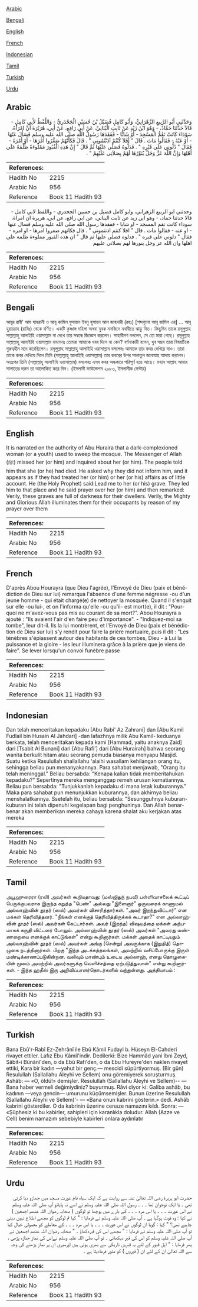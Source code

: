 [Arabic](#arabic)

[Bengali](#bengali)

[English](#english)

[French](#french)

[Indonesian](#indonesian)

[Tamil](#tamil)

[Turkish](#turkish)

[Urdu](#urdu)

## Arabic


<div dir="rtl" lang="ar" style={{fontSize:'larger',backgroundColor:'#f8f9fa',padding:20}}>
وَحَدَّثَنِي أَبُو الرَّبِيعِ الزَّهْرَانِيُّ، وَأَبُو كَامِلٍ فُضَيْلُ بْنُ حُسَيْنٍ الْجَحْدَرِيُّ - وَاللَّفْظُ لأَبِي كَامِلٍ - قَالاَ حَدَّثَنَا حَمَّادٌ، - وَهُوَ ابْنُ زَيْدٍ عَنْ ثَابِتٍ الْبُنَانِيِّ، عَنْ أَبِي رَافِعٍ، عَنْ أَبِي، هُرَيْرَةَ أَنَّ امْرَأَةً، سَوْدَاءَ كَانَتْ تَقُمُّ الْمَسْجِدَ - أَوْ شَابًّا - فَفَقَدَهَا رَسُولُ اللَّهِ صلى الله عليه وسلم فَسَأَلَ عَنْهَا - أَوْ عَنْهُ - فَقَالُوا مَاتَ ‏.‏ قَالَ ‏"‏ أَفَلاَ كُنْتُمْ آذَنْتُمُونِي ‏"‏ ‏.‏ قَالَ فَكَأَنَّهُمْ صَغَّرُوا أَمْرَهَا - أَوْ أَمْرَهُ - فَقَالَ ‏"‏ دُلُّونِي عَلَى قَبْرِهِ ‏"‏ ‏.‏ فَدَلُّوهُ فَصَلَّى عَلَيْهَا ثُمَّ قَالَ ‏"‏ إِنَّ هَذِهِ الْقُبُورَ مَمْلُوءَةٌ ظُلْمَةً عَلَى أَهْلِهَا وَإِنَّ اللَّهَ عَزَّ وَجَلَّ يُنَوِّرُهَا لَهُمْ بِصَلاَتِي عَلَيْهِمْ ‏"‏ ‏.‏
</div>
<div style={{backgroundColor:'#f8f9fa',padding:20, marginBottom: 10}}><table> <thead> <tr> <th>References:</th> <th></th> </tr> </thead> <tbody><tr><td>Hadith No</td><td>2215</td></tr><tr><td>Arabic No</td><td>956</td></tr><tr><td>Reference</td><td>Book 11 Hadith 93</td></tr></tbody></table></div>


<div dir="rtl" lang="ar" style={{fontSize:'larger',backgroundColor:'#f8f9fa',padding:20}}>
وحدثني ابو الربيع الزهراني، وابو كامل فضيل بن حسين الجحدري - واللفظ لابي كامل - قالا حدثنا حماد، - وهو ابن زيد عن ثابت البناني، عن ابي رافع، عن ابي، هريرة ان امراة، سوداء كانت تقم المسجد - او شابا - ففقدها رسول الله صلى الله عليه وسلم فسال عنها - او عنه - فقالوا مات . قال " افلا كنتم اذنتموني " . قال فكانهم صغروا امرها - او امره - فقال " دلوني على قبره " . فدلوه فصلى عليها ثم قال " ان هذه القبور مملوءة ظلمة على اهلها وان الله عز وجل ينورها لهم بصلاتي عليهم
</div>
<div style={{backgroundColor:'#f8f9fa',padding:20, marginBottom: 10}}><table> <thead> <tr> <th>References:</th> <th></th> </tr> </thead> <tbody><tr><td>Hadith No</td><td>2215</td></tr><tr><td>Arabic No</td><td>956</td></tr><tr><td>Reference</td><td>Book 11 Hadith 93</td></tr></tbody></table></div>

## Bengali


<div dir="ltr" lang="bn" style={{fontSize:'larger',backgroundColor:'#f8f9fa',padding:20}}>
আবূর রাবী' আয যাহরানী ও আবূ কামিল ফুযায়ল ইবনু হুসায়ন আল জাহদারী (রহঃ) [শব্দগুলো আবূ কামিল এর] ... আবূ হুরায়রাহ (রাযিঃ) থেকে বর্ণিত। একটি কৃষ্ণাঙ্গ মহিলা অথবা যুবক মসজিদে নবাবীতে ঝাড়ু দিত। কিছুদিন তাকে রসূলুল্লাহ সাল্লাল্লাহু আলাইহি ওয়াসাল্লাম না দেখে তার সম্বন্ধে জিজ্ঞেস করলেন। সাহাবীগণ বললেন, সে তো মারা গেছে। রসূলুল্লাহ সাল্লাল্লাহু আলাইহি ওয়াসাল্লাম বললেনঃ তোমরা আমাকে খবর দিলে না কেন? বর্ণনাকারী বলেন, খুব সম্ভব তারা বিষয়টিকে গুরুত্বহীন মনে করেছিলেন। রসূলুল্লাহ সাল্লাল্লাহু আলাইহি ওয়াসাল্লাম বললেনঃ আমাকে তার কবর দেখিয়ে দাও। তারা তাকে কবর দেখিয়ে দিলে তিনি (সাল্লাল্লাহু আলাইহি ওয়াসাল্লাম) তার কবরের উপর সালাতুল জানাযাহ আদায় করলেন। অতঃপর তিনি (সাল্লাল্লাহু আলাইহি ওয়াসাল্লাম) বললেনঃ এসব কবর অন্ধকারে পরিপূর্ণ হয়ে আছে। মহান আল্লাহ আমার সালাতের দরুন তা আলোকিত করে দিন। (ইসলামী ফাউন্ডেশন ২০৮৩, ইসলামীক সেন্টার)
</div>
<div style={{backgroundColor:'#f8f9fa',padding:20, marginBottom: 10}}><table> <thead> <tr> <th>References:</th> <th></th> </tr> </thead> <tbody><tr><td>Hadith No</td><td>2215</td></tr><tr><td>Arabic No</td><td>956</td></tr><tr><td>Reference</td><td>Book 11 Hadith 93</td></tr></tbody></table></div>

## English


<div dir="ltr" lang="en" style={{fontSize:'larger',backgroundColor:'#f8f9fa',padding:20}}>
It is narrated on the authority of Abu Huraira that a dark-complexioned woman (or a youth) used to sweep the mosque. The Messenger of Allah (ﷺ) missed her (or him) and inquired about her (or him). The people told him that she (or he) had died. He asked why they did not inform him, and it appears as if they had treated her (or him) or her (or his) affairs as of little account. He (the Holy Prophet) said:Lead me to her (or his) grave. They led him to that place and he said prayer over her (or him) and then remarked: Verily, these graves are full of darkness for their dwellers. Verily, the Mighty and Glorious Allah illuminates them for their occupants by reason of my prayer over them
</div>
<div style={{backgroundColor:'#f8f9fa',padding:20, marginBottom: 10}}><table> <thead> <tr> <th>References:</th> <th></th> </tr> </thead> <tbody><tr><td>Hadith No</td><td>2215</td></tr><tr><td>Arabic No</td><td>956</td></tr><tr><td>Reference</td><td>Book 11 Hadith 93</td></tr></tbody></table></div>

## French


<div dir="ltr" lang="fr" style={{fontSize:'larger',backgroundColor:'#f8f9fa',padding:20}}>
D'après Abou Hourayra (que Dieu l'agrée), l'Envoyé de Dieu (paix et bénédiction de Dieu sur lui) remarqua l'absence d'une femme négresse -ou d'un jeune homme - qui était chargé(e) de nettoyer la mosquée. Quand il s'enquit sur elle -ou lui-, et on l'informa qu'elle -ou qu'il- est mort(e), il dit : "Pourquoi ne m'avez-vous pas mis au courant de sa mort?". Abou Hourayra a ajouté : "Ils avaient l'air d'en faire peu d'importance". - "Indiquez-moi sa tombe", leur dit-il. Ils la lui montrèrent, et l'Envoyé de Dieu (paix et bénédiction de Dieu sur lui) s'y rendit pour faire la prière mortuaire, puis il dit : "Les ténèbres s'épiassent autour des habitants de ces tombes, Dieu - à Lui la puissance et la gloire - les leur illuminera grâce à la prière que je viens de faire". Se lever lorsqu'un convoi funèbre passe
</div>
<div style={{backgroundColor:'#f8f9fa',padding:20, marginBottom: 10}}><table> <thead> <tr> <th>References:</th> <th></th> </tr> </thead> <tbody><tr><td>Hadith No</td><td>2215</td></tr><tr><td>Arabic No</td><td>956</td></tr><tr><td>Reference</td><td>Book 11 Hadith 93</td></tr></tbody></table></div>

## Indonesian


<div dir="ltr" lang="id" style={{fontSize:'larger',backgroundColor:'#f8f9fa',padding:20}}>
Dan telah menceritakan kepadaku [Abu Rabi' Az Zahrani] dan [Abu Kamil Fudlail bin Husain Al Jahdari] -dan lafazhnya milik Abu Kamil- keduanya berkata, telah menceritakan kepada kami [Hammad, yaitu anaknya Zaid] dari [Tsabit Al Bunani] dari [Abu Rafi'] dari [Abu Hurairah] bahwa seorang wanita berkulit hitam atau seorang pemuda biasanya menyapu Masjid. Suatu ketika Rasulullah shallallahu 'alaihi wasallam kehilangan orang itu, sehingga beliau pun menanyakannya. Para sahabat menjawab, "Orang itu telah meninggal." Beliau bersabda: "Kenapa kalian tidak memberitahukan kepadaku?" Sepertinya mereka menganggap remeh urusan kematiannya. Beliau pun bersabda: "Tunjukkanlah kepadaku di mana letak kuburannya." Maka para sahabat pun menunjukkan kuburannya, dan akhirnya beliau menshalatkannya. Ssetelah itu, beliau bersabda: "Sesungguhnya kuburan-kuburan ini telah dipenuhi kegelapan bagi penghuninya. Dan Allah benar-benar akan memberikan mereka cahaya karena shalat aku kerjakan atas mereka
</div>
<div style={{backgroundColor:'#f8f9fa',padding:20, marginBottom: 10}}><table> <thead> <tr> <th>References:</th> <th></th> </tr> </thead> <tbody><tr><td>Hadith No</td><td>2215</td></tr><tr><td>Arabic No</td><td>956</td></tr><tr><td>Reference</td><td>Book 11 Hadith 93</td></tr></tbody></table></div>

## Tamil


<div dir="ltr" lang="ta" style={{fontSize:'larger',backgroundColor:'#f8f9fa',padding:20}}>
அபூஹுரைரா (ரலி) அவர்கள் கூறியதாவது: (மஸ்ஜிதுந் நபவீ) பள்ளிவாசலைக் கூட்டிப் பெருக்குபவராக இருந்த கறுத்த "பெண்" அல்லது "இளைஞர்" ஒருவரைக் காணாமல் அல்லாஹ்வின் தூதர் (ஸல்) அவர்கள் விசாரித்தார்கள். "அவர் இறந்துவிட்டார்" என மக்கள் தெரிவித்தனர். "நீங்கள் எனக்குத் தெரிவித்திருக்கக் கூடாதா?" என அல்லாஹ்வின் தூதர் (ஸல்) அவர்கள் கேட்டார்கள். அவர் (இறந்த) விஷயத்தை மக்கள் அற்பமாகக் கருதி விட்டனர் போலும். அல்லாஹ்வின் தூதர் (ஸல்) அவர்கள் "அவரது மண்ணறையை எனக்குக் காட்டுங்கள்" என்று கூறினார்கள். மக்கள் அதைக் காட்டியதும் அல்லாஹ்வின் தூதர் (ஸல்) அவர்கள் அங்கு (சென்று) அவருக்காக (இறுதித்) தொழுகை நடத்தினார்கள். பிறகு "இந்த அடக்கத்தலங்கள், அவற்றில் வசிப்போருக்கு இருள் மண்டிக்காணப்படுகின்றன. வலிவும் மாண்பும் உடைய அல்லாஹ், எனது தொழுகையின் மூலம் அவற்றில் அவர்களுக்கு வெளிச்சத்தை ஏற்படுத்துவான்" என்று கூறினார்கள். - இந்த ஹதீஸ் இரு அறிவிப்பாளர்தொடர்களில் வந்துள்ளது. அத்தியாயம் :
</div>
<div style={{backgroundColor:'#f8f9fa',padding:20, marginBottom: 10}}><table> <thead> <tr> <th>References:</th> <th></th> </tr> </thead> <tbody><tr><td>Hadith No</td><td>2215</td></tr><tr><td>Arabic No</td><td>956</td></tr><tr><td>Reference</td><td>Book 11 Hadith 93</td></tr></tbody></table></div>

## Turkish


<div dir="ltr" lang="tr" style={{fontSize:'larger',backgroundColor:'#f8f9fa',padding:20}}>
Bana Ebû'r-Rabî Ez-Zehrânî ile Ebû Kâmil Fudayl b. Hüseyn El-Cahderi rivayet ettiler. Lafız Ebu Kâmil'indir. Dedilerki: Bize Hammâd yani îbni Zeyd, Sâbit-i Bünânî'den, o da Ebû Rafi'den, o da Ebu Hureyre'den naklen rivayet ettiki, Kara bir kadın —yahut bir genç.— mescidi süpürtiyormuş. (Bir gün) Resulullah (Sallallahu Aleyhi ve Sellem) onu göremiyerek soruşturmuş. Ashâb: — «O, öldü!» demişler. Resulullah (Sallallahu Aleyhi ve Sellem)-- — Bana haber vermeli değimiydiniz? buyurmuş. Râvi diyor ki: Galiba ashâb, bu kadının —veya gencin— umurunu küçümsemişler. Bunun üzerine Resulullah (Sallallahu Aleyhi ve Sellem)'- — «Bana onun kabrini gösterin.» dedi. Ashâb kabrini gösterdiler. O da kabrinin üzerine cenaze namazını kıldı. Sonra: — «Şüphesiz ki bu kabirler, sahipleri için karanlıkla doludur. Allah (Azze ve Cell) benim namazım sebebiyle kabirleri onlara aydınlatır
</div>
<div style={{backgroundColor:'#f8f9fa',padding:20, marginBottom: 10}}><table> <thead> <tr> <th>References:</th> <th></th> </tr> </thead> <tbody><tr><td>Hadith No</td><td>2215</td></tr><tr><td>Arabic No</td><td>956</td></tr><tr><td>Reference</td><td>Book 11 Hadith 93</td></tr></tbody></table></div>

## Urdu


<div dir="rtl" lang="ur" style={{fontSize:'larger',backgroundColor:'#f8f9fa',padding:20}}>
حضرت ابو ہریرۃ رضی اللہ تعالیٰ عنہ سے روایت ہے کہ ایک سیاہ فام عورت مسجد میں جھاڑو دیا کرتی تھی ۔ یا ایک نوجوان تھا ۔ ۔ ۔ رسول اللہ صلی اللہ علیہ وسلم نے اسے نہ پایاتو آپ صلی اللہ علیہ وسلم نے اس عورت ۔ ۔ ۔ یا اس مرد ۔ ۔ ۔ کے بارے میں پوچھا تو لوگوں ( صحابہ رضوان اللہ عنھم اجمعین ) نے کہا : وہ فوت ہوگیا ہے ۔ آپ صلی اللہ علیہ وسلم نے فرمایا : " کیا تم لوگوں کو مجھے اطلاع نہیں دینی چاہیے تھی؟ " کہا : گویا ان لوگوں نے اس عورت ۔ ۔ ۔ یا اس مرد ۔ ۔ ۔ کے معاملے کو معمولی خیال کیا تو آپ صلی اللہ علیہ وسلم نے فرمایا : " مجھے اس کی قبردکھاؤ ۔ " صحابہ رضوان اللہ عنھم اجمعین نے آپ صلی اللہ علیہ وسلم کو اس کی قبر دیکھائی ۔ تو آپ صلی اللہ علیہ وسلم نےاس کی نماز جنازہ پڑھی ، پھر فرمایا : " اہل قبور کے لئے یہ قبریں تاریکی سے بھری ہوئی ہیں اورمیری ان پر نماز پڑھنے کی وجہ سے اللہ تعالیٰ ان کے لئے ان ( قبروں ) کو منور فرمادیتا ہے ۔
</div>
<div style={{backgroundColor:'#f8f9fa',padding:20, marginBottom: 10}}><table> <thead> <tr> <th>References:</th> <th></th> </tr> </thead> <tbody><tr><td>Hadith No</td><td>2215</td></tr><tr><td>Arabic No</td><td>956</td></tr><tr><td>Reference</td><td>Book 11 Hadith 93</td></tr></tbody></table></div>